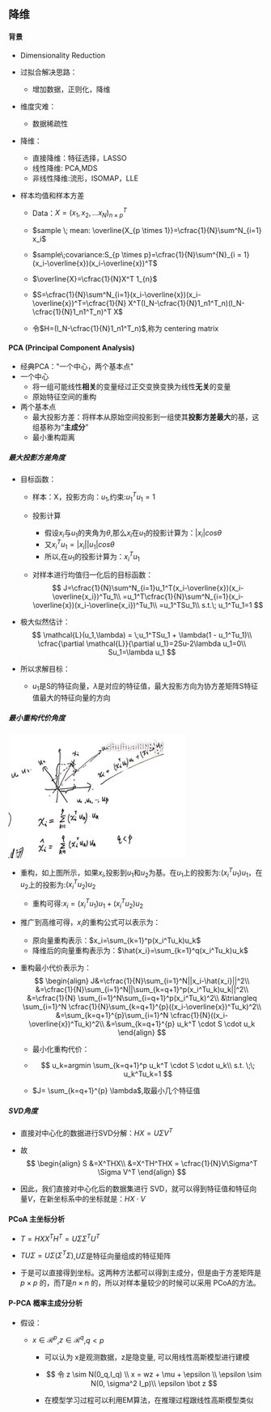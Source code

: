 ## 	降维 

#### 背景

- Dimensionality Reduction

- 过拟合解决思路：
  - 增加数据，正则化，降维
- 维度灾难：
  - 数据稀疏性
- 降维：
  - 直接降维：特征选择，LASSO
  - 线性降维: PCA,MDS
  - 非线性降维:流形，ISOMAP，LLE
- 样本均值和样本方差
  - Data：$X=(x_1,x_2,...x_N)^T_{n \times p}$
  
  - $sample \; mean: \overline{X_{p \times 1}}=\cfrac{1}{N}\sum^N_{i=1} x_i$
  - $sample\;covariance:S_{p \times p}=\cfrac{1}{N}\sum^{N}_{i = 1}(x_i-\overline{x})(x_i-\overline{x})^T$
  - $\overline{X}=\cfrac{1}{N}X^T 1_{n}$
  
  - $S=\cfrac{1}{N}\sum^N_{i=1}(x_i-\overline{x})(x_i-\overline{x})^T=\cfrac{1}{N} X^T(I_N-\cfrac{1}{N}1_n1^T_n)(I_N-\cfrac{1}{N}1_n1^T_n)^T X$
  - 令$H=(I_N-\cfrac{1}{N}1_n1^T_n)$,称为 centering matrix

#### PCA (Principal Component Analysis)

- 经典PCA："一个中心，两个基本点"
- 一个中心
  - 将一组可能线性**相关**的变量经过正交变换变换为线性**无关**的变量
  - 原始特征空间的重构
- 两个基本点
  - 最大投影方差：将样本从原始空间投影到一组使其**投影方差最大**的基，这组基称为“**主成分**”
  - 最小重构距离

##### 最大投影方差角度

- 目标函数：

  - 样本：X，投影方向：$u_1$,约束:$u_1^Tu_1=1$

  - 投影计算

    - 假设$x_i$与$u_1$的夹角为$\theta$,那么$x_i$在$u_1$的投影计算为：$|x_i|cos\theta$
    - 又$x_i^Tu_1=|x_i||u_1|cos\theta$
    - 所以,在$u_1$的投影计算为：$x_i^Tu_1$

  - 对样本进行均值归一化后的目标函数：
    $$
    J=\cfrac{1}{N}\sum^N_{i=1}u_1^T(x_i-\overline{x})(x_i-\overline{x_i})^Tu_1\\
    =u_1^T\cfrac{1}{N}\sum^N_{i=1}(x_i-\overline{x})(x_i-\overline{x_i})^Tu_1\\
    =u_1^TSu_1\\
    s.t.\; u_1^Tu_1=1
    $$
  
- 极大似然估计：
    $$
    \mathcal{L}(u_1,\lambda) = \;u_1^TSu_1 + \lambda(1 -  u_1^Tu_1)\\
    \cfrac{\partial \mathcal{L}}{\partial u_1}=2Su-2\lambda u_1=0\\
    Su_1=\lambda u_1
    $$
  
- 所以求解目标：
  
  - $u_1$是S的特征向量，$\lambda$是对应的特征值，最大投影方向为协方差矩阵S特征值最大的特征向量的方向

##### 最小重构代价角度

![img](../img/whiteboard/pca.png)

- 重构，如上图所示，如果$x_i$,投影到$u_1$和$u_2$为基。在$u_1$上的投影为:$(x_i^Tu_1)u_1$，在$u_2$上的投影为:$(x_i^Tu_2)u_2$
  - 重构可得:$x_i=(x_i^Tu_1)u_1+(x_i^Tu_2)u_2$
- 推广到高维可得，$x_i$的重构公式可以表示为：
  - 原向量重构表示：$x_i=\sum_{k=1}^p(x_i^Tu_k)u_k$
  - 降维后的向量重构表示为：$\hat{x_i}=\sum_{k=1}^q(x_i^Tu_k)u_k$

- 重构最小代价表示为：
  $$
  \begin{align}
  J&=\cfrac{1}{N}\sum_{i=1}^N||x_i-\hat{x_i}||^2\\
  &=\cfrac{1}{N}\sum_{i=1}^N||\sum_{k=q+1}^p(x_i^Tu_k)u_k||^2\\
  &=\cfrac{1}{N} \sum_{i=1}^N\sum_{i=q+1}^p(x_i^Tu_k)^2\\
  &\triangleq \sum_{i=1}^N \cfrac{1}{N}\sum_{k=q+1}^{p}((x_i-\overline{x})^Tu_k)^2\\
  &=\sum_{k=q+1}^{p}\sum_{i=1}^N \cfrac{1}{N}((x_i-\overline{x})^Tu_k)^2\\
  &=\sum_{k=q+1}^{p} u_k^T \cdot S \cdot u_k
  \end{align}
  $$
  - 最小化重构代价：

  - $$
    u_k=argmin \sum_{k=q+1}^p u_k^T \cdot S \cdot u_k\\
    s.t. \;\; u_k^Tu_k=1
    $$

  - $J= \sum_{k=q+1}^{p} \lambda$,取最小几个特征值

##### SVD角度 

- 直接对中心化的数据进行SVD分解：$HX=U\Sigma V^T$

- 故
  $$
  \begin{align}
  S
  &=X^THX\\
  &=X^TH^THX = \cfrac{1}{N}V\Sigma^T \Sigma V^T
  \end{align}
  $$
  
- 因此，我们直接对中心化后的数据集进行 SVD，就可以得到特征值和特征向量$V$，在新坐标系中的坐标就是：$HX\cdot V$

#### PCoA  主坐标分析

- $T=HXX^TH^T=U\Sigma \Sigma^T U^T$
- $TU\Sigma = U\Sigma(\Sigma^T\Sigma)$,$U \Sigma$是特征向量组成的特征矩阵

- 于是可以直接得到坐标。这两种方法都可以得到主成分，但是由于方差矩阵是$p \times p$ 的，而$T$是$n \times n$ 的，所以对样本量较少的时候可以采用 PCoA的方法。

#### P-PCA 概率主成分分析

- 假设：
  - $x \in \mathcal{R}^p$,$z \in \mathcal{R}^q$,$q < p$

    - 可以认为 x是观测数据，z是隐变量, 可以用线性高斯模型进行建模

    - $$
      令
      z \sim N(0_q,I_q) \\
      x = wz + \mu + \epsilon \\
      \epsilon \sim N(0, \sigma^2 I_p)\\
      \epsilon \bot  z
      $$
      
    - 在模型学习过程可以利用EM算法，在推理过程跟线性高斯模型类似
